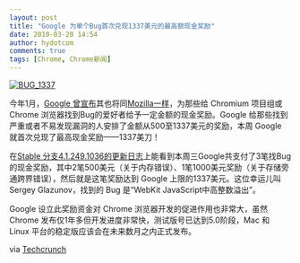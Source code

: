 ```yaml
---
layout: post
title: "Google 为单个Bug首次兑现1337美元的最高额现金奖励"
date: 2010-03-20 14:54
author: hydotcom
comments: true
tags: [Chrome, Chrome新闻]
---
```

<a href="http://img.chromi.org/2010/03/BUG_1337.png">![](http://img.chromi.org/2010/03/BUG_1337-550x249.png "BUG_1337")</a>

今年1月，[Google 曾宣布](http://blog.chromium.org/2010/01/encouraging-more-chromium-security.html)其也将同[Mozilla一样](http://www.mozilla.org/security/bug-bounty.html)，为那些给 Chromium 项目组或 Chrome 浏览器找到Bug的爱好者给予一定金额的现金奖励。Google 给那些找到严重或者不易发现漏洞的人安排了金额从500至1337美元的奖励，本周 Google 就首次兑现了最高现金奖励——1337美刀！

在[Stable 分支4.1.249.1036的更新日志](http://googlechromereleases.blogspot.com/2010/03/stable-channel-update.html)上能看到本周三Google共支付了3笔找Bug的现金奖励，其中2笔500美元（关于内存错误）、1笔1000美元奖励（关于存储旁通跨界错误），然后就是这笔奖励达到 Google 上限的1337美元。这位幸运儿叫Sergey Glazunov，找到的 Bug 是“WebKit JavaScript中高整数溢出”。

Google 设立此奖励资金对 Chrome 浏览器开发的促进作用也非常大，虽然 Chrome 发布仅1年多但开发进度非常快，测试版号已达到5.0阶段，Mac 和 Linux 平台的稳定版应该会在未来数月之内正式发布。

via [Techcrunch](http://techcrunch.com/2010/03/19/google-chrome-1337/)
